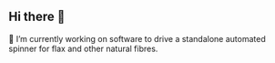 ## Hi there 👋



🔭 I’m currently working on software to drive a standalone automated spinner for flax and other natural fibres.

